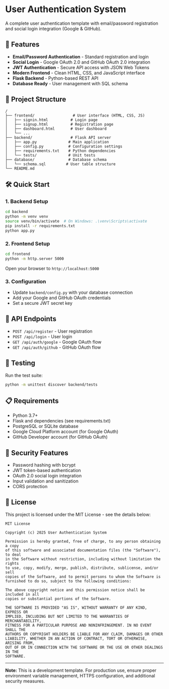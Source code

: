 # User Authentication System

A complete user authentication template with email/password registration and social login integration (Google & GitHub).

## 🚀 Features

- **Email/Password Authentication** - Standard registration and login
- **Social Login** - Google OAuth 2.0 and GitHub OAuth 2.0 integration
- **JWT Authentication** - Secure API access with JSON Web Tokens
- **Modern Frontend** - Clean HTML, CSS, and JavaScript interface
- **Flask Backend** - Python-based REST API
- **Database Ready** - User management with SQL schema

## 📁 Project Structure

```
/
├── frontend/                 # User interface (HTML, CSS, JS)
│   ├── signin.html          # Login page
│   ├── signup.html          # Registration page
│   ├── dashboard.html       # User dashboard
│   └── ...
├── backend/                 # Flask API server
│   ├── app.py              # Main application
│   ├── config.py           # Configuration settings
│   ├── requirements.txt    # Python dependencies
│   └── tests/              # Unit tests
├── database/               # Database schema
│   └── schema.sql         # User table structure
└── README.md
```

## 🛠️ Quick Start

### 1. Backend Setup
```bash
cd backend
python -m venv venv
source venv/bin/activate  # On Windows: .\venv\Scripts\activate
pip install -r requirements.txt
python app.py
```

### 2. Frontend Setup
```bash
cd frontend
python -m http.server 5000
```
Open your browser to `http://localhost:5000`

### 3. Configuration
- Update `backend/config.py` with your database connection
- Add your Google and GitHub OAuth credentials
- Set a secure JWT secret key

## 🔧 API Endpoints

- `POST /api/register` - User registration
- `POST /api/login` - User login
- `GET /api/auth/google` - Google OAuth flow
- `GET /api/auth/github` - GitHub OAuth flow

## 🧪 Testing

Run the test suite:
```bash
python -m unittest discover backend/tests
```

## 📋 Requirements

- Python 3.7+
- Flask and dependencies (see requirements.txt)
- PostgreSQL or SQLite database
- Google Cloud Platform account (for Google OAuth)
- GitHub Developer account (for GitHub OAuth)

## 🔐 Security Features

- Password hashing with bcrypt
- JWT token-based authentication
- OAuth 2.0 social login integration
- Input validation and sanitization
- CORS protection

## 📄 License

This project is licensed under the MIT License - see the details below:

```
MIT License

Copyright (c) 2025 User Authentication System

Permission is hereby granted, free of charge, to any person obtaining a copy
of this software and associated documentation files (the "Software"), to deal
in the Software without restriction, including without limitation the rights
to use, copy, modify, merge, publish, distribute, sublicense, and/or sell
copies of the Software, and to permit persons to whom the Software is
furnished to do so, subject to the following conditions:

The above copyright notice and this permission notice shall be included in all
copies or substantial portions of the Software.

THE SOFTWARE IS PROVIDED "AS IS", WITHOUT WARRANTY OF ANY KIND, EXPRESS OR
IMPLIED, INCLUDING BUT NOT LIMITED TO THE WARRANTIES OF MERCHANTABILITY,
FITNESS FOR A PARTICULAR PURPOSE AND NONINFRINGEMENT. IN NO EVENT SHALL THE
AUTHORS OR COPYRIGHT HOLDERS BE LIABLE FOR ANY CLAIM, DAMAGES OR OTHER
LIABILITY, WHETHER IN AN ACTION OF CONTRACT, TORT OR OTHERWISE, ARISING FROM,
OUT OF OR IN CONNECTION WITH THE SOFTWARE OR THE USE OR OTHER DEALINGS IN THE
SOFTWARE.
```

---

**Note:** This is a development template. For production use, ensure proper environment variable management, HTTPS configuration, and additional security measures.
